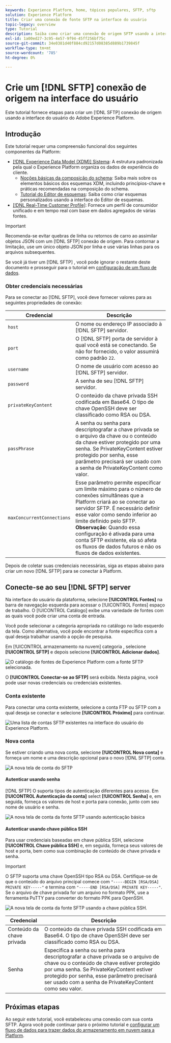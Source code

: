 ```yaml
---
keywords: Experience Platform, home, tópicos populares, SFTP, sftp
solution: Experience Platform
title: Criar uma conexão de fonte SFTP na interface do usuário
topic-legacy: overview
type: Tutorial
description: Saiba como criar uma conexão de origem SFTP usando a interface do usuário do Adobe Experience Platform.
exl-id: 1a00ed27-3c95-4e57-9f94-45ff256bf75c
source-git-commit: 34e0381d40f884cd92157d08385d889b1739845f
workflow-type: tm+mt
source-wordcount: '785'
ht-degree: 0%

---
```


# Crie um [!DNL SFTP] conexão de origem na interface do usuário

Este tutorial fornece etapas para criar um [!DNL SFTP] conexão de origem usando a interface do usuário do Adobe Experience Platform.

## Introdução

Este tutorial requer uma compreensão funcional dos seguintes componentes da Platform:

* [[!DNL Experience Data Model (XDM)] Sistema](../../../../../xdm/home.md): A estrutura padronizada pela qual o Experience Platform organiza os dados de experiência do cliente.
   * [Noções básicas da composição do schema](../../../../../xdm/schema/composition.md): Saiba mais sobre os elementos básicos dos esquemas XDM, incluindo princípios-chave e práticas recomendadas na composição do schema.
   * [Tutorial do Editor de esquemas](../../../../../xdm/tutorials/create-schema-ui.md): Saiba como criar esquemas personalizados usando a interface do Editor de esquemas.
* [[!DNL Real-Time Customer Profile]](../../../../../profile/home.md): Fornece um perfil de consumidor unificado e em tempo real com base em dados agregados de várias fontes.

>[!IMPORTANT]
>
>Recomenda-se evitar quebras de linha ou retornos de carro ao assimilar objetos JSON com um [!DNL SFTP] conexão de origem. Para contornar a limitação, use um único objeto JSON por linha e use várias linhas para os arquivos subsequentes.

Se você já tiver um [!DNL SFTP] , você pode ignorar o restante deste documento e prosseguir para o tutorial em [configuração de um fluxo de dados](../../dataflow/batch/cloud-storage.md).

### Obter credenciais necessárias

Para se conectar ao [!DNL SFTP], você deve fornecer valores para as seguintes propriedades de conexão:

| Credencial | Descrição |
| ---------- | ----------- |
| `host` | O nome ou endereço IP associado à [!DNL SFTP] servidor. |
| `port` | O [!DNL SFTP] porta de servidor à qual você está se conectando. Se não for fornecido, o valor assumirá como padrão `22`. |
| `username` | O nome de usuário com acesso ao [!DNL SFTP] servidor. |
| `password` | A senha de seu [!DNL SFTP] servidor. |
| `privateKeyContent` | O conteúdo da chave privada SSH codificada em Base64. O tipo de chave OpenSSH deve ser classificado como RSA ou DSA. |
| `passPhrase` | A senha ou senha para descriptografar a chave privada se o arquivo da chave ou o conteúdo da chave estiver protegido por uma senha. Se PrivateKeyContent estiver protegido por senha, esse parâmetro precisará ser usado com a senha de PrivateKeyContent como valor. |
| `maxConcurrentConnections` | Esse parâmetro permite especificar um limite máximo para o número de conexões simultâneas que a Platform criará ao se conectar ao servidor SFTP. É necessário definir esse valor como sendo inferior ao limite definido pelo SFTP. **Observação**: Quando essa configuração é ativada para uma conta SFTP existente, ela só afeta os fluxos de dados futuros e não os fluxos de dados existentes. |

Depois de coletar suas credenciais necessárias, siga as etapas abaixo para criar um novo [!DNL SFTP] para se conectar à Platform.

## Conecte-se ao seu [!DNL SFTP] server

Na interface do usuário da plataforma, selecione **[!UICONTROL Fontes]** na barra de navegação esquerda para acessar o [!UICONTROL Fontes] espaço de trabalho. O [!UICONTROL Catálogo] exibe uma variedade de fontes com as quais você pode criar uma conta de entrada.

Você pode selecionar a categoria apropriada no catálogo no lado esquerdo da tela. Como alternativa, você pode encontrar a fonte específica com a qual deseja trabalhar usando a opção de pesquisa.

Em [!UICONTROL armazenamento na nuvem] categoria , selecione **[!UICONTROL SFTP]** e depois selecione **[!UICONTROL Adicionar dados]**.

![O catálogo de fontes de Experience Platform com a fonte SFTP selecionada.](../../../../images/tutorials/create/sftp/catalog.png)

O **[!UICONTROL Conectar-se ao SFTP]** será exibida. Nesta página, você pode usar novas credenciais ou credenciais existentes.

### Conta existente

Para conectar uma conta existente, selecione a conta FTP ou SFTP com a qual deseja se conectar e selecione **[!UICONTROL Próximo]** para continuar.

![Uma lista de contas SFTP existentes na interface do usuário do Experience Platform.](../../../../images/tutorials/create/sftp/existing.png)

### Nova conta

Se estiver criando uma nova conta, selecione **[!UICONTROL Nova conta]** e forneça um nome e uma descrição opcional para o novo [!DNL SFTP] conta.

![A nova tela de conta do SFTP](../../../../images/tutorials/create/sftp/new.png)

#### Autenticar usando senha

[!DNL SFTP] O suporta tipos de autenticação diferentes para acesso. Em **[!UICONTROL Autenticação da conta]** select **[!UICONTROL Senha]** e, em seguida, forneça os valores de host e porta para conexão, junto com seu nome de usuário e senha.

![A nova tela de conta da fonte SFTP usando autenticação básica](../../../../images/tutorials/create/sftp/password.png)

#### Autenticar usando chave pública SSH

Para usar credenciais baseadas em chave pública SSH, selecione **[!UICONTROL Chave pública SSH]**  e, em seguida, forneça seus valores de host e porta, bem como sua combinação de conteúdo de chave privada e senha.

>[!IMPORTANT]
>
>O SFTP suporta uma chave OpenSSH tipo RSA ou DSA. Certifique-se de que o conteúdo do arquivo principal comece com `"-----BEGIN [RSA/DSA] PRIVATE KEY-----"` e termina com `"-----END [RSA/DSA] PRIVATE KEY-----"`. Se o arquivo de chave privada for um arquivo no formato PPK, use a ferramenta PuTTY para converter do formato PPK para OpenSSH.

![A nova tela de conta da fonte SFTP usando a chave pública SSH.](../../../../images/tutorials/create/sftp/ssh.png)

| Credencial | Descrição |
| ---------- | ----------- |
| Conteúdo da chave privada | O conteúdo da chave privada SSH codificada em Base64. O tipo de chave OpenSSH deve ser classificado como RSA ou DSA. |
| Senha | Especifica a senha ou senha para descriptografar a chave privada se o arquivo de chave ou o conteúdo de chave estiver protegido por uma senha. Se PrivateKeyContent estiver protegido por senha, esse parâmetro precisará ser usado com a senha de PrivateKeyContent como seu valor. |


## Próximas etapas

Ao seguir este tutorial, você estabeleceu uma conexão com sua conta SFTP. Agora você pode continuar para o próximo tutorial e [configurar um fluxo de dados para trazer dados do armazenamento em nuvem para a Platform](../../dataflow/batch/cloud-storage.md).
